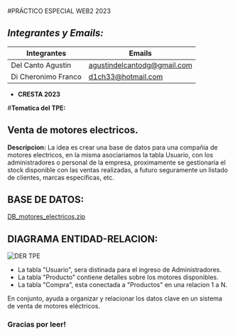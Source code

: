 #PRÁCTICO ESPECIAL WEB2 2023

## ***Integrantes y Emails:***
Integrantes|Emails
-|-
Del Canto Agustin| agustindelcantodg@gmail.com
Di Cheronimo Franco| d1ch33@hotmail.com


- **CRESTA 2023**

#**Tematica del TPE:**

## Venta de motores electricos.


**Descripcion:**
La idea es crear una base de datos para una compañia de motores electricos, en la misma asociariamos la tabla Usuario, con los administradores o personal de la empresa, proximamente se gestionaria el stock disponible con las ventas realizadas, a futuro seguramente un listado de clientes, marcas especificas, etc.

## BASE DE DATOS:
[DB_motores_electricos.zip](https://github.com/Diche1/TPE/files/12744856/DB_motores_electricos.zip)

## DIAGRAMA ENTIDAD-RELACION:
![DER TPE](https://github.com/Diche1/TPE/assets/143654980/f6ca865e-c1b6-4971-b2d1-fb310e1da24a)


- La tabla "Usuario", sera distinada para el ingreso de Administradores.
- La tabla "Producto" contiene detalles sobre los motores disponibles. 
- La tabla "Compra", esta conectada a "Productos" en una relacion 1 a N.

En conjunto, ayuda a organizar y relacionar los datos clave en un sistema de venta de motores eléctricos.

### Gracias por leer!
